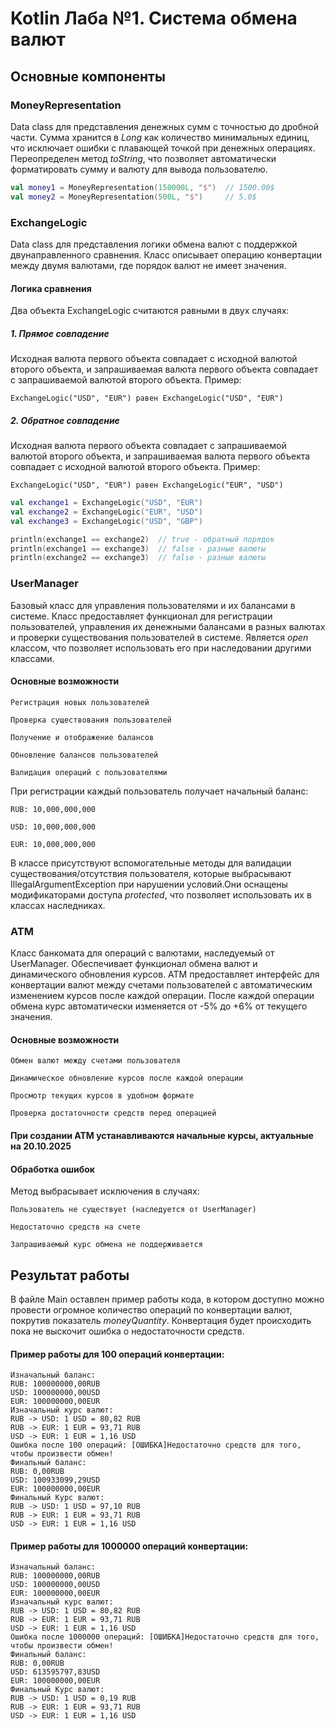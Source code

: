 # Kotlin Лаба №1. Система обмена валют

## Основные компоненты

### MoneyRepresentation
Data class для представления денежных сумм с точностью до дробной части. Сумма хранится в *Long* как количество минимальных единиц, что исключает ошибки с плавающей точкой при денежных операциях.
Переопределен метод *toString*, что позволяет автоматически форматировать сумму и валюту для вывода пользователю.

```kotlin
val money1 = MoneyRepresentation(150000L, "$")  // 1500.00$
val money2 = MoneyRepresentation(500L, "$")     // 5.0$
```

### ExchangeLogic
Data class для представления логики обмена валют с поддержкой двунаправленного сравнения. Класс описывает операцию конвертации между двумя валютами, где порядок валют не имеет значения.

#### Логика сравнения

Два объекта ExchangeLogic считаются равными в двух случаях:
##### 1. Прямое совпадение
Исходная валюта первого объекта совпадает с исходной валютой второго объекта,
и запрашиваемая валюта первого объекта совпадает с запрашиваемой валютой второго объекта.
Пример:
    
    ExchangeLogic("USD", "EUR") равен ExchangeLogic("USD", "EUR")

##### 2. Обратное совпадение
Исходная валюта первого объекта совпадает с запрашиваемой валютой второго объекта,
и запрашиваемая валюта первого объекта совпадает с исходной валютой второго объекта.
Пример:
    
    ExchangeLogic("USD", "EUR") равен ExchangeLogic("EUR", "USD")

```kotlin
val exchange1 = ExchangeLogic("USD", "EUR")
val exchange2 = ExchangeLogic("EUR", "USD")
val exchange3 = ExchangeLogic("USD", "GBP")

println(exchange1 == exchange2)  // true - обратный порядок
println(exchange1 == exchange3)  // false - разные валюты
println(exchange2 == exchange3)  // false - разные валюты
```

### UserManager
Базовый класс для управления пользователями и их балансами в системе. Класс предоставляет функционал для регистрации пользователей, управления их денежными балансами в разных валютах и проверки существования пользователей в системе. Является *open* классом, что позволяет использовать его при наследовании другими классами.

#### Основные возможности

    Регистрация новых пользователей

    Проверка существования пользователей

    Получение и отображение балансов

    Обновление балансов пользователей

    Валидация операций с пользователями

При регистрации каждый пользователь получает начальный баланс:

    RUB: 10,000,000,000 

    USD: 10,000,000,000 

    EUR: 10,000,000,000

В классе присутствуют вспомогательные методы для валидации существования/отсутствия пользователя, которые выбрасывают IllegalArgumentException при нарушении условий.Они оснащены модификаторами доступа *protected*, что позволяет использовать их в классах наследниках.

### ATM
Класс банкомата для операций с валютами, наследуемый от UserManager. Обеспечивает функционал обмена валют и динамического обновления курсов. ATM предоставляет интерфейс для конвертации валют между счетами пользователей с автоматическим изменением курсов после каждой операции. После каждой операции обмена курс автоматически изменяется от -5% до +6% от текущего значения.

#### Основные возможности

    Обмен валют между счетами пользователя

    Динамическое обновление курсов после каждой операции

    Просмотр текущих курсов в удобном формате

    Проверка достаточности средств перед операцией

#### При создании ATM устанавливаются начальные курсы, актуальные на 20.10.2025

#### Обработка ошибок
Метод выбрасывает исключения в случаях:

    Пользователь не существует (наследуется от UserManager)

    Недостаточно средств на счете

    Запрашиваемый курс обмена не поддерживается

## Результат работы
В файле Main оставлен пример работы кода, в котором доступно можно провести огромное количество операций по конвертации валют, покрутив показатель *moneyQuantity*. Конвертация будет происходить пока не выскочит ошибка о недостаточности средств.

#### Пример работы для 100 операций конвертации:
```
Изначальный баланс:
RUB: 100000000,00RUB
USD: 100000000,00USD
EUR: 100000000,00EUR
Изначальный курс валют:
RUB -> USD: 1 USD = 80,82 RUB
RUB -> EUR: 1 EUR = 93,71 RUB
USD -> EUR: 1 EUR = 1,16 USD
Ошибка после 100 операций: [ОШИБКА]Недостаточно средств для того, чтобы произвести обмен!
Финальный баланс:
RUB: 0,00RUB
USD: 100933099,29USD
EUR: 100000000,00EUR
Финальный Курс валют:
RUB -> USD: 1 USD = 97,10 RUB
RUB -> EUR: 1 EUR = 93,71 RUB
USD -> EUR: 1 EUR = 1,16 USD
```

#### Пример работы для 1000000 операций конвертации:
```
Изначальный баланс:
RUB: 100000000,00RUB
USD: 100000000,00USD
EUR: 100000000,00EUR
Изначальный курс валют:
RUB -> USD: 1 USD = 80,82 RUB
RUB -> EUR: 1 EUR = 93,71 RUB
USD -> EUR: 1 EUR = 1,16 USD
Ошибка после 1000000 операций: [ОШИБКА]Недостаточно средств для того, чтобы произвести обмен!
Финальный баланс:
RUB: 0,00RUB
USD: 613595797,83USD
EUR: 100000000,00EUR
Финальный Курс валют:
RUB -> USD: 1 USD = 0,19 RUB
RUB -> EUR: 1 EUR = 93,71 RUB
USD -> EUR: 1 EUR = 1,16 USD
```
